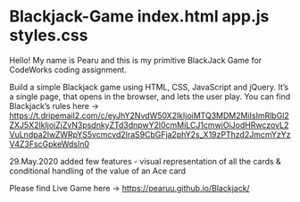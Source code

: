 # Blackjack-Game index.html app.js styles.css

Hello! My name is Pearu and this is my primitive BlackJack Game for CodeWorks coding assignment.

Build a simple Blackjack game using HTML, CSS, JavaScript and jQuery. It’s a single page, that opens in the browser, and lets the user play. You can find Blackjack’s rules here -> https://t.dripemail2.com/c/eyJhY2NvdW50X2lkIjoiMTQ3MDM2MiIsImRlbGl2ZXJ5X2lkIjoiZjZvN3psdnkyZTd3dnpwY2l0cmMiLCJ1cmwiOiJodHRwczovL2VuLndpa2lwZWRpYS5vcmcvd2lraS9CbGFja2phY2s_X19zPThzd2JmcmYzYzV4Z3FscGpkeWdsIn0

29.May.2020 added few features - visual representation of all the cards & conditional handling of the value of an Ace card

Please find Live Game here -> https://pearuu.github.io/Blackjack/
